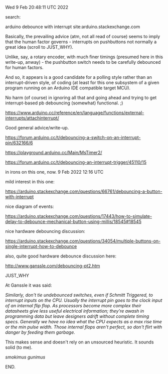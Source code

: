 Wed  9 Feb 20:48:11 UTC 2022

search:

arduino debounce with interrupt site:arduino.stackexchange.com

Basically, the prevailing advice (atm, not all read of course) seems to imply that the human factor governs - interrupts on pushbuttons not normally a great idea (scroll to JUST_WHY).

Unlike, say, a rotary encoder, with much finer timings (presumed here in this write-up, anway) - the pushbutton switch needs to be carefully debounced for human factors.

And so, it appears is a good candidate for a polling style rather than an interrupt-driven style, of coding (at least for this one subsystem of a given program running on an Arduino IDE compatible target MCU).

No harm (of course) in ignoring all that and going ahead and trying to get interrupt-based pb debouncing (somewhat) functional. ;)


https://www.arduino.cc/reference/en/language/functions/external-interrupts/attachinterrupt/

Good general advice/write-up.

https://forum.arduino.cc/t/debouncing-a-switch-on-an-interrupt-pin/632166/6

https://playground.arduino.cc/Main/MsTimer2/

https://forum.arduino.cc/t/debouncing-an-interrupt-trigger/45110/15

in irons on this one, now. 9 Feb 2022 12:16 UTC


mild interest in this one:

https://arduino.stackexchange.com/questions/66761/debouncing-a-button-with-interrupt

nice diagram of events:

https://arduino.stackexchange.com/questions/17443/how-to-simulate-delay-to-debounce-mechanical-button-using-millis/18545#18545

nice hardware debouncing discussion:

https://arduino.stackexchange.com/questions/34054/multiple-buttons-on-single-interrupt-how-to-debounce

also, quite good hardware debounce discussion here:

http://www.ganssle.com/debouncing-pt2.htm



JUST_WHY

At Ganssle it was said:

_Similarly, don't tie undebounced switches, even if Schmitt Triggered, to interrupt inputs on the CPU. Usually the interrupt pin goes to the clock input of an internal flip flop. As processors become more complex their datasheets give less useful electrical information; they're awash in programming data but leave designers adrift without complete timing specs. Generally we have no idea what the CPU expects as a max rise time or the min pulse width. Those internal flops aren't perfect, so don't flirt with danger by feeding them garbage._


This makes sense and doesn't rely on an unsourced heuristic.  It sounds solid (to me).

_smokimus gunimus_

END.
